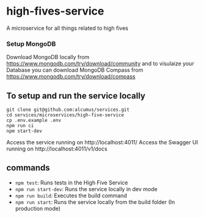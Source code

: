 # high-fives-service

A microservice for all things related to high fives

### Setup MongoDB

Download MongoDB locally from https://www.mongodb.com/try/download/community and to visulaize your Database you can download MongoDB Compass from https://www.mongodb.com/try/download/compass

## To setup and run the service locally


```
git clone git@github.com:alcumus/services.git
cd services/microservices/high-five-service
cp .env.example .env
npm run ci
npm start-dev
```
Access the service running on http://localhost:4011/
Access the Swagger UI running on http://localhost:4011/v1/docs
## commands

- `npm test`: Runs tests in the High Five Service
- `npm run start-dev`: Runs the service locally in dev mode
- `npm run build`: Executes the build command
- `npm run start`: Runs the service locally from the build folder (In production mode)
